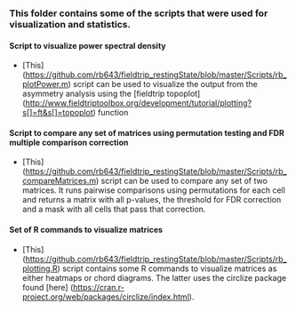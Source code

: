 ### This folder contains some of the scripts that were used for visualization and statistics.

#### Script to visualize power spectral density
* [This] (https://github.com/rb643/fieldtrip_restingState/blob/master/Scripts/rb_plotPower.m) script can be used to visualize the output from the asymmetry analysis using the [fieldtrip topoplot] (http://www.fieldtriptoolbox.org/development/tutorial/plotting?s[]=ft&s[]=topoplot) function

#### Script to compare any set of matrices using permutation testing and FDR multiple comparison correction
* [This] (https://github.com/rb643/fieldtrip_restingState/blob/master/Scripts/rb_compareMatrices.m) script can be used to compare any set of two matrices. It runs pairwise comparisons using permutations for each cell and returns a matrix with all p-values, the threshold for FDR correction and a mask with all cells that pass that correction.

#### Set of R commands to visualize matrices
* [This] (https://github.com/rb643/fieldtrip_restingState/blob/master/Scripts/rb_plotting.R) script contains some R commands to visualize matrices as either heatmaps or chord diagrams. The latter uses the circlize package found [here] (https://cran.r-project.org/web/packages/circlize/index.html).
